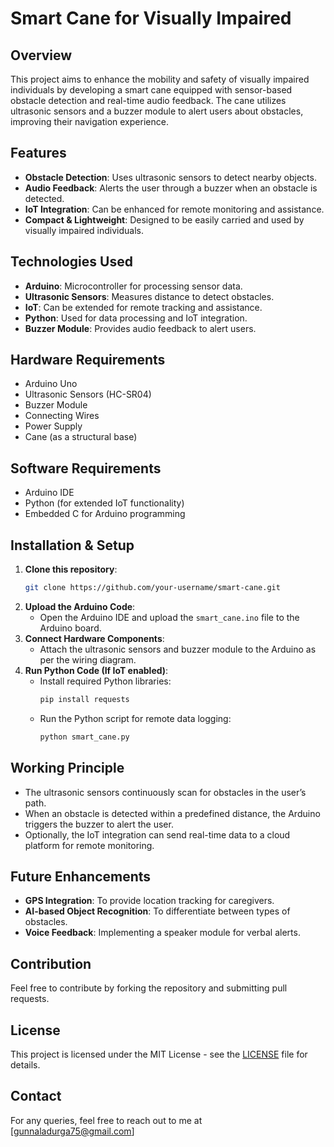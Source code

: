 # Smart Cane for Visually Impaired

## Overview
This project aims to enhance the mobility and safety of visually impaired individuals by developing a smart cane equipped with sensor-based obstacle detection and real-time audio feedback. The cane utilizes ultrasonic sensors and a buzzer module to alert users about obstacles, improving their navigation experience.

## Features
- **Obstacle Detection**: Uses ultrasonic sensors to detect nearby objects.
- **Audio Feedback**: Alerts the user through a buzzer when an obstacle is detected.
- **IoT Integration**: Can be enhanced for remote monitoring and assistance.
- **Compact & Lightweight**: Designed to be easily carried and used by visually impaired individuals.

## Technologies Used
- **Arduino**: Microcontroller for processing sensor data.
- **Ultrasonic Sensors**: Measures distance to detect obstacles.
- **IoT**: Can be extended for remote tracking and assistance.
- **Python**: Used for data processing and IoT integration.
- **Buzzer Module**: Provides audio feedback to alert users.

## Hardware Requirements
- Arduino Uno
- Ultrasonic Sensors (HC-SR04)
- Buzzer Module
- Connecting Wires
- Power Supply
- Cane (as a structural base)

## Software Requirements
- Arduino IDE
- Python (for extended IoT functionality)
- Embedded C for Arduino programming

## Installation & Setup
1. **Clone this repository**:
   ```bash
   git clone https://github.com/your-username/smart-cane.git
   ```
2. **Upload the Arduino Code**:
   - Open the Arduino IDE and upload the `smart_cane.ino` file to the Arduino board.
3. **Connect Hardware Components**:
   - Attach the ultrasonic sensors and buzzer module to the Arduino as per the wiring diagram.
4. **Run Python Code (If IoT enabled)**:
   - Install required Python libraries:
     ```bash
     pip install requests
     ```
   - Run the Python script for remote data logging:
     ```bash
     python smart_cane.py
     ```

## Working Principle
- The ultrasonic sensors continuously scan for obstacles in the user’s path.
- When an obstacle is detected within a predefined distance, the Arduino triggers the buzzer to alert the user.
- Optionally, the IoT integration can send real-time data to a cloud platform for remote monitoring.

## Future Enhancements
- **GPS Integration**: To provide location tracking for caregivers.
- **AI-based Object Recognition**: To differentiate between types of obstacles.
- **Voice Feedback**: Implementing a speaker module for verbal alerts.

## Contribution
Feel free to contribute by forking the repository and submitting pull requests.

## License
This project is licensed under the MIT License - see the [LICENSE](LICENSE) file for details.

## Contact
For any queries, feel free to reach out to me at [gunnaladurga75@gmail.com]
